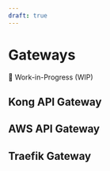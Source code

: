 ```yaml
---
draft: true
---
```



# Gateways

🚧 Work-in-Progress (WIP)

## Kong API Gateway

## AWS API Gateway

## Traefik Gateway
